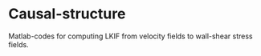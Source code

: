 # Causal-structure
Matlab-codes for computing LKIF from velocity fields to wall-shear stress fields.
